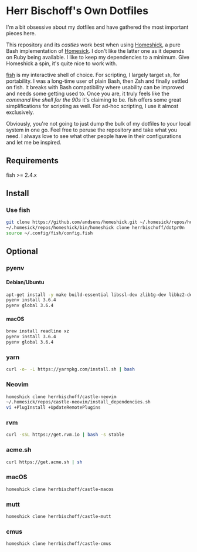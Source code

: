 # Herr Bischoff's Own Dotfiles

I'm a bit obsessive about my dotfiles and have gathered the most important pieces here.

This repository and its *castles* work best when using [Homeshick](https://github.com/andsens/homeshick), a pure Bash implementation of [Homesick](https://github.com/technicalpickles/homesick). I don't like the latter one as it depends on Ruby being available. I like to keep my dependencies to a minimum. Give Homeshick a spin, it's quite nice to work with.

[fish](https://www.fishshell.com) is my interactive shell of choice. For scripting, I largely target `sh`, for portability. I was a long-time user of plain Bash, then Zsh and finally settled on fish. It breaks with Bash compatibility where usability can be improved and needs some getting used to. Once you are, it truly feels like the *command line shell for the 90s* it's claiming to be. fish offers some great simplifications for scripting as well. For ad-hoc scripting, I use it almost exclusively.

Obviously, you're not going to just dump the bulk of my dotfiles to your local system in one go. Feel free to peruse the repository and take what you need. I always love to see what other people have in their configurations and let me be inspired.

## Requirements

fish >= 2.4.x

## Install

### Use fish
```sh
git clone https://github.com/andsens/homeshick.git ~/.homesick/repos/homeshick
~/.homesick/repos/homeshick/bin/homeshick clone herrbischoff/dotpr0n
source ~/.config/fish/config.fish
```

## Optional

### pyenv

#### Debian/Ubuntu

```sh
apt-get install -y make build-essential libssl-dev zlib1g-dev libbz2-dev libreadline-dev libsqlite3-dev wget curl llvm libncurses5-dev libncursesw5-dev xz-utils tk-dev
pyenv install 3.6.4
pyenv global 3.6.4
```

#### macOS

```sh
brew install readline xz
pyenv install 3.6.4
pyenv global 3.6.4
```

### yarn
```sh
curl -o- -L https://yarnpkg.com/install.sh | bash
```

### Neovim
```sh
homeshick clone herrbischoff/castle-neovim
~/.homesick/repos/castle-neovim/install_dependencies.sh
vi +PlugInstall +UpdateRemotePlugins
```

### rvm
```sh
curl -sSL https://get.rvm.io | bash -s stable
```

### acme.sh
```sh
curl https://get.acme.sh | sh
```

### macOS
```sh
homeshick clone herrbischoff/castle-macos
```

### mutt
```sh
homeshick clone herrbischoff/castle-mutt
```

### cmus
```sh
homeshick clone herrbischoff/castle-cmus
```

